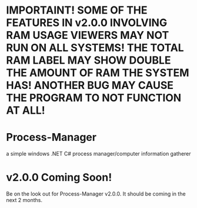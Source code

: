 # IMPORTAINT! SOME OF THE FEATURES IN v2.0.0 INVOLVING RAM USAGE VIEWERS MAY NOT RUN ON ALL SYSTEMS! THE TOTAL RAM LABEL MAY SHOW DOUBLE THE AMOUNT OF RAM THE SYSTEM HAS! ANOTHER BUG MAY CAUSE THE PROGRAM TO NOT FUNCTION AT ALL!

# Process-Manager
a simple windows .NET C# process manager/computer information gatherer


# v2.0.0 Coming Soon!
Be on the look out for Process-Manager v2.0.0. It should be coming in the next 2 months.
